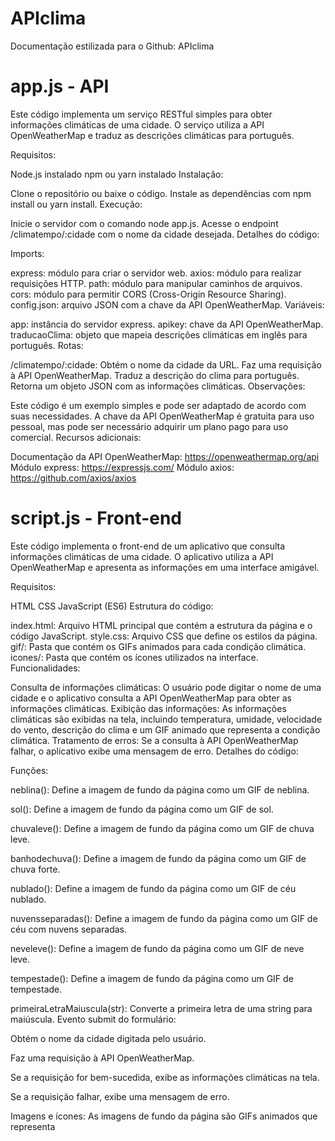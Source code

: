 # APIclima


Documentação estilizada para o Github:
APIclima

# app.js - API

Este código implementa um serviço RESTful simples para obter informações climáticas de uma cidade. O serviço utiliza a API OpenWeatherMap e traduz as descrições climáticas para português.

Requisitos:

Node.js instalado
npm ou yarn instalado
Instalação:

Clone o repositório ou baixe o código.
Instale as dependências com npm install ou yarn install.
Execução:

Inicie o servidor com o comando node app.js.
Acesse o endpoint /climatempo/:cidade com o nome da cidade desejada.
Detalhes do código:

Imports:

express: módulo para criar o servidor web.
axios: módulo para realizar requisições HTTP.
path: módulo para manipular caminhos de arquivos.
cors: módulo para permitir CORS (Cross-Origin Resource Sharing).
config.json: arquivo JSON com a chave da API OpenWeatherMap.
Variáveis:

app: instância do servidor express.
apikey: chave da API OpenWeatherMap.
traducaoClima: objeto que mapeia descrições climáticas em inglês para português.
Rotas:

/climatempo/:cidade:
Obtém o nome da cidade da URL.
Faz uma requisição à API OpenWeatherMap.
Traduz a descrição do clima para português.
Retorna um objeto JSON com as informações climáticas.
Observações:

Este código é um exemplo simples e pode ser adaptado de acordo com suas necessidades.
A chave da API OpenWeatherMap é gratuita para uso pessoal, mas pode ser necessário adquirir um plano pago para uso comercial.
Recursos adicionais:

Documentação da API OpenWeatherMap: https://openweathermap.org/api
Módulo express: https://expressjs.com/
Módulo axios: https://github.com/axios/axios
# script.js - Front-end

Este código implementa o front-end de um aplicativo que consulta informações climáticas de uma cidade. O aplicativo utiliza a API OpenWeatherMap e apresenta as informações em uma interface amigável.

Requisitos:

HTML
CSS
JavaScript (ES6)
Estrutura do código:

index.html: Arquivo HTML principal que contém a estrutura da página e o código JavaScript.
style.css: Arquivo CSS que define os estilos da página.
gif/: Pasta que contém os GIFs animados para cada condição climática.
icones/: Pasta que contém os ícones utilizados na interface.
Funcionalidades:

Consulta de informações climáticas: O usuário pode digitar o nome de uma cidade e o aplicativo consulta a API OpenWeatherMap para obter as informações climáticas.
Exibição das informações: As informações climáticas são exibidas na tela, incluindo temperatura, umidade, velocidade do vento, descrição do clima e um GIF animado que representa a condição climática.
Tratamento de erros: Se a consulta à API OpenWeatherMap falhar, o aplicativo exibe uma mensagem de erro.
Detalhes do código:

Funções:

neblina(): Define a imagem de fundo da página como um GIF de neblina.

sol(): Define a imagem de fundo da página como um GIF de sol.

chuvaleve(): Define a imagem de fundo da página como um GIF de chuva leve.


banhodechuva(): Define a imagem de fundo da página como um GIF de chuva forte.

nublado(): Define a imagem de fundo da página como um GIF de céu nublado.

nuvensseparadas(): Define a imagem de fundo da página como um GIF de céu com nuvens separadas.

neveleve(): Define a imagem de fundo da página como um GIF de neve leve.

tempestade(): Define a imagem de fundo da página como um GIF de tempestade.

primeiraLetraMaiuscula(str): Converte a primeira letra de uma string para maiúscula.
Evento submit do formulário:

Obtém o nome da cidade digitada pelo usuário.

Faz uma requisição à API OpenWeatherMap.

Se a requisição for bem-sucedida, exibe as informações climáticas na tela.

Se a requisição falhar, exibe uma mensagem de erro.

Imagens e ícones:
As imagens de fundo da página são GIFs animados que representa
